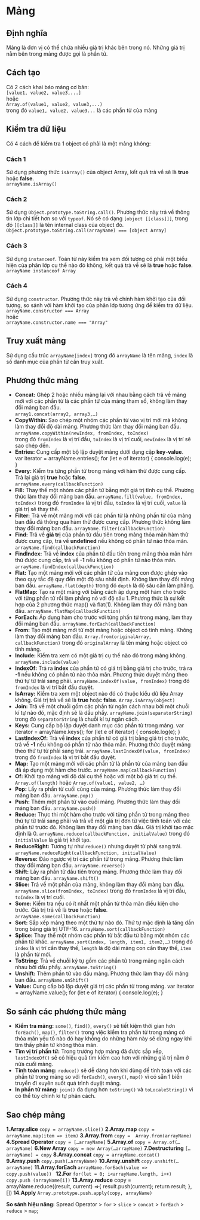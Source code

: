 # Mảng

## Định nghĩa
Mảng là đơn vị có thể chứa nhiều giá trị khác bên trong nó. Những giá trị nằm bên trong mảng được gọi là phần tử.

## Cách tạo
Có 2 cách khai báo mảng cơ bản:\
`[value1, value2, value3,...]`\
hoặc\
`Array.of(value1, value2, value3,...)`\
trong đó `value1, value2, value3...` là các phần tử của mảng

## Kiểm tra dữ liệu
Có 4 cách để kiểm tra 1 object có phải là một mảng không:
### Cách 1
Sử dụng phương thức `isArray()` của object Array, kết quả trả về sẽ là **true** hoặc **false**.\
`arrayName.isArray()`
### Cách 2
Sử dụng `Object.prototype.toString.call()`. Phương thức này trả về thông tin lớp chi tiết hơn so với `typeof`. Nó sẽ có dạng `[object [[class]]]`, trong đó `[[class]]` là tên internal class của object đó.\
`Object.prototype.toString.call(arrayName) === [object Array]`
### Cách 3
Sử dụng `instanceof`. Toán tử này kiểm tra xem đối tượng có phải một biểu hiện của phân lớp cụ thể nào đó không, kết quả trả về sẽ là **true** hoặc **false**.\
`arrayName instanceof Array`
### Cách 4
Sử dụng `constructor`. Phương thức này trả về chính hàm khởi tạo của đối tượng, so sánh với hàm khởi tạo của phân lớp tương ứng để kiểm tra dữ liệu.\
`arrayName.constructor === Array`\
hoặc\
`arrayName.constructor.name === "Array"`

## Truy xuất mảng
Sử dụng cấu trúc `arrayName[index]` trong đó `arrayName` là tên mảng, `index` là số danh mục của phần tử cần truy xuất.

## Phương thức mảng
- **Concat:** Ghép 2 hoặc nhiều mảng lại với nhau bằng cách trả về mảng mới với các phần tử là các phần tử của mảng tham số, không làm thay đổi mảng ban đầu.\
`array1.concat(array2, array3,…)`
- **CopyWithin:** Sao chép một nhóm các phần tử vào vị trí mới mà không làm thay đổi độ dài mảng. Phương thức làm thay đổi mảng ban đầu.\
`arrayName.copyWithin(newIndex, fromIndex, toIndex)`\
trong đó `fromIndex` là vị trí đầu, `toIndex` là vị trí cuối, `newIndex` là vị trí sẽ sao chép đến.
- **Entries:** Cung cấp một bộ lặp duyệt mảng dưới dạng cặp **key**-**value**.\
    var iterator = arrayName.entries();
    for (let e of iterator) {
        console.log(e);
    }
- **Every:** Kiểm tra từng phần tử trong mảng với hàm thử được cung cấp. Trả lại giá trị **true** hoặc **false**.\
`arrayName.every(callbackFunction)`
- **Fill:** Thay thế một nhóm các phần tử bằng một giá trị tĩnh cụ thể. Phương thức làm thay đổi mảng ban đầu.
`arrayName.fill(value, fromIndex, toIndex)`
trong đó `fromIndex` là vị trí đầu, `toIndex` là vị trí cuối, `value` là giá trị sẽ thay thế.
- **Filter:** Trả về một mảng mới với các phần tử là những phần tử của mảng ban đầu đã thông qua hàm thử được cung cấp. Phương thức không làm thay đổi mảng ban đầu.
`arrayName.filter(callbackFunction)`
- **Find:** Trả về **giá trị** của phần tử đầu tiên trong mảng thỏa mãn hàm thử được cung cấp, trả về **undefined** nếu không có phần tử nào thỏa mãn.
`arrayName.find(callbackFunction)`
- **FindIndex:** Trả về **index** của phần tử đầu tiên trong mảng thỏa mãn hảm thử được cung cấp, trả về **-1** nếu không có phần tử nào thỏa mãn.
`arrayName.findIndex(callbackFunction)`
- **Flat:** Tạo một mảng mới với các phần tử của mảng con được ghép vào theo quy tắc đệ quy đến một độ sâu nhất định. Không làm thay đổi mảng ban đầu.
`arrayName.flat(depth)`
trong đó `depth` là độ sâu cần làm phẳng.
- **FlatMap:** Tạo ra một mảng với bằng cách áp dụng một hàm cho trước với từng phần tử rồi làm phẳng nó với độ sâu 1. Phương thức là sự kết hợp của 2 phương thức map() và flat(1). Không làm thay đổi mảng ban đầu.
`arrayName.flatMap(callbackFunction)`
- **ForEach:** Áp dụng hàm cho trước với từng phần tử trong mảng, làm thay đổi mảng ban đầu.
`arrayName.forEach(callbackFunction)`
- **From:** Tạo một mảng mới từ một mảng hoặc object có tính mảng. Không làm thay đổi mảng ban đầu.
`Array.from(originalArray, callbackFunction)`
trong đó `originalArray` là tên mảng hoặc object có tính mảng.
- **Include:** Kiểm tra xem có một giá trị cụ thể nào đó trong mảng không.
`arrayName.include(value)`
- **IndexOf:** Trả ra **index** của phần tử có giá trị bằng giá trị cho trước, trả ra **-1** nếu không có phần tử nào thỏa mãn. Phương thức duyệt mảng theo thứ tự từ trái sang phải.
`arrayName.indexOf(value, fromIndex)`
trong đó `fromIndex` là vị trí bắt đầu duyệt.
- **IsArray:** Kiểm tra xem một object nào đó có thuộc kiểu dữ liệu Array không. Giá trị trả về sẽ là **true** hoặc **false**.
`Array.isArray(object)`
- **Join:** Trả về một chuỗi gồm các phần tử ngăn cách nhau bởi một chuỗi kí tự nào đó, mặc định sẽ là dấu phẩy.
`arrayName.join(separatorString)`
trong đó `separatorString` là chuỗi kí tự ngăn cách.
- **Keys:** Cung cấp bộ lặp duyệt danh mục các phần tử trong mảng.
    var iterator = arrayName.keys();
    for (let e of iterator) {
        console.log(e);
    }
- **LastIndexOf:** Trả về **index** của phần tử có giá trị bằng giá trị cho trước, trả về **-1** nếu không có phần tử nào thỏa mãn. Phương thức duyệt mảng theo thứ tự từ phải sang trái.
`arrayName.lastIndexOf(value, fromIndex)`
trong đó `fromIndex` là vị trí bắt đầu duyệt.
- **Map:** Tạo một mảng mới với các phần tử là phần tử của mảng ban đầu đã áp dụng một hàm cho trước.
`arrayName.map(callbackFunction)`
- **Of:** Khởi tạo mảng với độ dài cụ thể hoặc với một bộ giá trị cụ thể.
`Array.of(length)` 
hoặc 
`Array.of(value1, value2, …)`
- **Pop:** Lấy ra phần tử cuối cùng của mảng. Phương thức làm thay đổi mảng ban đầu.
`arrayName.pop()`
- **Push:** Thêm một phần tử vào cuối mảng. Phương thức làm thay đổi mảng ban đầu.
`arrayName.push()`
- **Reduce:** Thực thi một hàm cho trước với từng phần tử trong mảng theo thứ tự từ trái sang phải và trả về một giá trị đơn từ việc tính toán với các phần tử trước đó. Không làm thay đổi mảng ban đầu. Giá trị khởi tạo mặc định là 0.
`arrayName.reduce(callbackFunction, initialValue)`
trong đó `initialValue` là giá trị khởi tạo.
- **ReduceRight:** Tương tự như `reduce()` nhưng duyệt từ phải sang trái.
`arrayName.reduceRight(callbackFunction, initialValue)`
- **Reverse:** Đảo ngược vị trí các phần tử trong mảng. Phương thức làm thay đổi mảng ban đầu.
`arrayName.reverse()`
- **Shift:** Lấy ra phần tử đầu tiên trong mảng. Phương thức làm thay đổi mảng ban đầu.
`arrayName.shift()`
- **Slice:** Trả về một phần của mảng, không làm thay đổi mảng ban đầu.
`arrayName.slice(fromIndex, toIndex)`
trong đó `fromIndex` là vị trí đầu, `toIndex` là vị trí cuối.
- **Some:** Kiểm tra nếu có ít nhất một phần tử thỏa mãn điều kiện cho trước. Giá trị trả về là **true** hoặc **false**.
`arrayName.some(callbackFunction)`
- **Sort:** Sắp xếp mảng theo một thứ tự nào đó. Thứ tự mặc định là tăng dần trong bảng giá trị UTF-16.
`arrayName.sort(callbackFunction)`
- **Splice:** Thay thế một nhóm các phần tử bắt đầu từ bằng một nhóm các phần tử khác.
`arrayName.sort(index, length, item1, item2,…)`
trong đó `index` là vị trí cần thay thế, `length` là độ dài mảng con cần thay thế, `item` là phần tử mới.
- **ToString:** Trả về chuỗi ký tự gồm các phần tử trong mảng ngăn cách nhau bởi dấu phẩy.
`arrayName.toString()`
- **Unshift:** Thêm phần tử vào đầu mảng. Phương thức làm thay đổi mảng ban đầu.
`arrayName.unShift()`
- **Value:** Cung cấp bộ lặp duyệt giá trị các phần tử trong mảng.
    var iterator = arrayName.value();
    for (let e of iterator) {
        console.log(e);
    }

## So sánh các phương thức mảng
- **Kiểm tra mảng:** `some()`, `find()`, `every()` sẽ tiết kiệm thời gian hơn `forEach()`, `map()`, `filter()` trong việc kiểm tra phần tử trong mảng có thỏa mãn yếu tố nào đó hay không do những hàm này sẽ dừng ngay khi tìm thấy phần tử không thỏa mãn.
- **Tìm vị trí phần tử:** Trong trường hợp mảng đã được sắp xếp, `lastIndexOf()` sẽ có hiệu quả tìm kiếm cao hơn với những giá trị nằm ở nửa cuối mảng.
- **Tính toán mảng:** `reduce()` sẽ dễ dàng hơn khi dùng để tính toán với các phần tử trong mảng so với `forEach()`, `every()`, `map()` vì có sẵn 1 biến truyền đi xuyên suốt quá trình duyệt mảng.
- **In phần tử mảng:** `join()` đa dụng hơn `toString()` và `toLocaleString()` vì có thể tùy chỉnh kí tự phân cách.

## Sao chép mảng
**1.Array.slice**
`copy = arrayName.slice()`
**2.Array.map**
`copy = arrayName.map(item => item)`
**3.Array.from**
`copy =  Array.from(arrayName)`
**4.Spread Operator**
`copy = […arrayName]`
**5.Array.of**
`copy = Array.of(…arrayName)`
**6.New Array**
`copy = new Array(…arrayName)`
**7.Destructuring**
`[…arrayName] = copy`
**8.Array.concat**
`copy = arrayName.concat()`
**9.Array.push**
`copy.push(…arrayName)`
**10.Array.unshift**
`copy.unshift(…arrayName)`
**11.Array.forEach**
`arrayName.forEach(value => copy.push(value)) `
**12.For**
`for(let = 0; i<arrayName.length, i++) copy.push (arrayName[i])`
**13.Array.reduce**
    copy = arrayName.reduce((result, current) =>{
    result.push(current); 
    return result;
    }, [])
**14.Apply**
`Array.prototype.push.apply(copy, arrayName)`

**So sánh hiệu năng:** Spread Operator > `for` > `slice` > `concat` > `forEach` > `reduce` > `map`;

